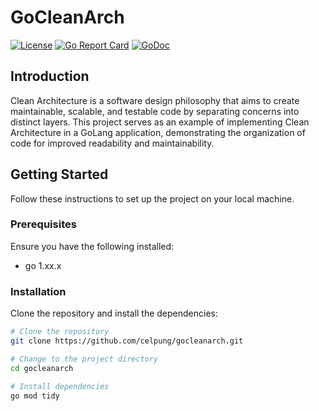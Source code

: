 # GoCleanArch

[![License](https://img.shields.io/badge/license-MIT-blue.svg)](LICENSE)
[![Go Report Card](https://goreportcard.com/badge/github.com/celpung/gocleanarch)](https://goreportcard.com/report/github.com/celpung/gocleanarch)
[![GoDoc](https://godoc.org/github.com/celpung/gocleanarch?status.svg)](https://godoc.org/github.com/celpung/gocleanarch)

## Introduction

Clean Architecture is a software design philosophy that aims to create maintainable, scalable, and testable code by separating concerns into distinct layers. This project serves as an example of implementing Clean Architecture in a GoLang application, demonstrating the organization of code for improved readability and maintainability.

## Getting Started

Follow these instructions to set up the project on your local machine.

### Prerequisites

Ensure you have the following installed:

- go 1.xx.x

### Installation

Clone the repository and install the dependencies:

```bash
# Clone the repository
git clone https://github.com/celpung/gocleanarch.git

# Change to the project directory
cd gocleanarch

# Install dependencies
go mod tidy
